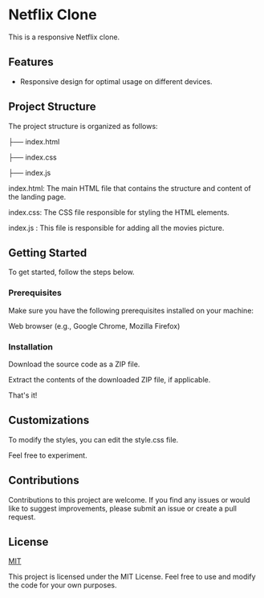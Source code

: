 # Netflix Clone
This is a responsive Netflix clone.

## Features
- Responsive design for optimal usage on different devices.


## Project Structure
The project structure is organized as follows:

├── index.html

├── index.css

├── index.js
    

index.html: The main HTML file that contains the structure and content of the landing page.

index.css: The CSS file responsible for styling the HTML elements.

index.js : This file is responsible for adding all the movies picture.

## Getting Started
To get started, follow the steps below.

### Prerequisites
Make sure you have the following prerequisites installed on your machine:

Web browser (e.g., Google Chrome, Mozilla Firefox)
### Installation
Download the source code as a ZIP file.

Extract the contents of the downloaded ZIP file, if applicable.

That's it! 
## Customizations

To modify the styles, you can edit the style.css file.

Feel free to experiment.

## Contributions
Contributions to this project are welcome. If you find any issues or would like to suggest improvements, please submit an issue or create a pull request.
## License

[MIT](https://choosealicense.com/licenses/mit/)

This project is licensed under the MIT License. Feel free to use and modify the code for your own purposes.
